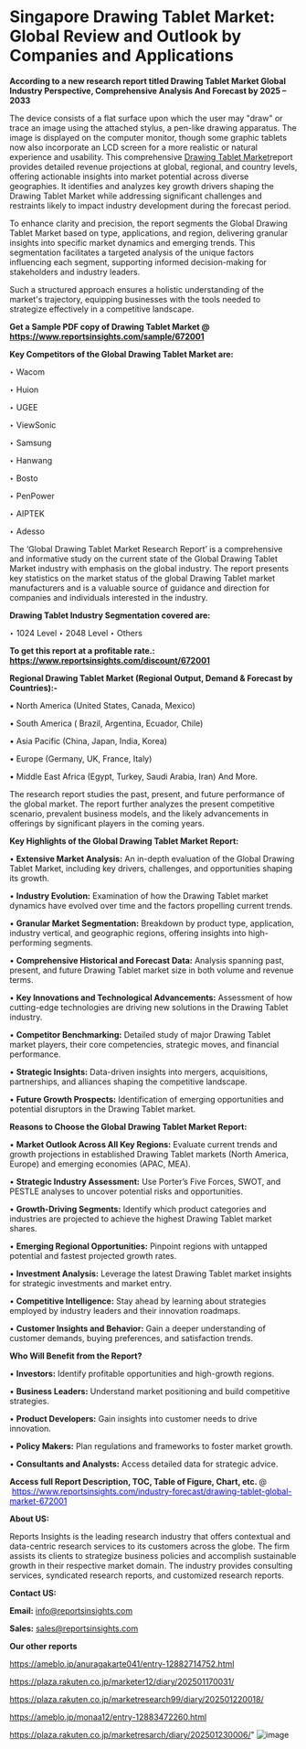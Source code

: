 # Singapore Drawing Tablet Market: Global Review and Outlook by Companies and Applications

<strong>According to a new research report titled Drawing Tablet Market Global Industry Perspective, Comprehensive Analysis And Forecast by 2025 – 2033</strong>

The device consists of a flat surface upon which the user may &#34;draw&#34; or trace an image using the attached stylus, a pen-like drawing apparatus. The image is displayed on the computer monitor, though some graphic tablets now also incorporate an LCD screen for a more realistic or natural experience and usability. This comprehensive <a href=https://www.reportsinsights.com/sample/672001>Drawing Tablet Market</a>report provides detailed revenue projections at global, regional, and country levels, offering actionable insights into market potential across diverse geographies. It identifies and analyzes key growth drivers shaping the Drawing Tablet Market while addressing significant challenges and restraints likely to impact industry development during the forecast period.

To enhance clarity and precision, the report segments the Global Drawing Tablet Market based on type, applications, and region, delivering granular insights into specific market dynamics and emerging trends. This segmentation facilitates a targeted analysis of the unique factors influencing each segment, supporting informed decision-making for stakeholders and industry leaders.

Such a structured approach ensures a holistic understanding of the market's trajectory, equipping businesses with the tools needed to strategize effectively in a competitive landscape.

<strong>Get a Sample PDF copy of Drawing Tablet Market </strong><strong>@<a href=https://www.reportsinsights.com/sample/672001 style=color:#0000ff;> https://www.reportsinsights.com/sample/672001</a></strong></font>

<strong>Key Competitors of the Global Drawing Tablet Market are:</strong>

‣ Wacom

‣ Huion

‣ UGEE

‣ ViewSonic

‣ Samsung

‣ Hanwang

‣ Bosto

‣ PenPower

‣ AIPTEK

‣ Adesso

The ‘Global Drawing Tablet Market Research Report’ is a comprehensive and informative study on the current state of the Global Drawing Tablet Market industry with emphasis on the global industry. The report presents key statistics on the market status of the global Drawing Tablet market manufacturers and is a valuable source of guidance and direction for companies and individuals interested in the industry.

<strong>Drawing Tablet Industry Segmentation covered are:</strong>

‣ 1024 Level
‣ 2048 Level
‣ Others

<strong>To get this report at a profitable rate.: <a href=https://www.reportsinsights.com/discount/672001 style=color:#0000ff;>https://www.reportsinsights.com/discount/672001</a></strong></font>

<strong>Regional Drawing Tablet Market (Regional Output, Demand &amp; Forecast by Countries):-</strong>

• North America (United States, Canada, Mexico)

• South America ( Brazil, Argentina, Ecuador, Chile)

• Asia Pacific (China, Japan, India, Korea)

• Europe (Germany, UK, France, Italy)

• Middle East Africa (Egypt, Turkey, Saudi Arabia, Iran) And More.

The research report studies the past, present, and future performance of the global market. The report further analyzes the present competitive scenario, prevalent business models, and the likely advancements in offerings by significant players in the coming years.

<strong>Key Highlights of the Global Drawing Tablet Market Report:</strong>

• <strong>Extensive Market Analysis:</strong> An in-depth evaluation of the Global Drawing Tablet Market, including key drivers, challenges, and opportunities shaping its growth.

• <strong>Industry Evolution:</strong> Examination of how the Drawing Tablet market dynamics have evolved over time and the factors propelling current trends.

• <strong>Granular Market Segmentation:</strong> Breakdown by product type, application, industry vertical, and geographic regions, offering insights into high-performing segments.

• <strong>Comprehensive Historical and Forecast Data:</strong> Analysis spanning past, present, and future Drawing Tablet market size in both volume and revenue terms.

• <strong>Key Innovations and Technological Advancements:</strong> Assessment of how cutting-edge technologies are driving new solutions in the Drawing Tablet industry.

• <strong>Competitor Benchmarking:</strong> Detailed study of major Drawing Tablet market players, their core competencies, strategic moves, and financial performance.

• <strong>Strategic Insights:</strong> Data-driven insights into mergers, acquisitions, partnerships, and alliances shaping the competitive landscape.

• <strong>Future Growth Prospects:</strong> Identification of emerging opportunities and potential disruptors in the Drawing Tablet market.

<strong>Reasons to Choose the Global Drawing Tablet Market Report:</strong>

• <strong>Market Outlook Across All Key Regions:</strong> Evaluate current trends and growth projections in established Drawing Tablet markets (North America, Europe) and emerging economies (APAC, MEA).

• <strong>Strategic Industry Assessment:</strong> Use Porter’s Five Forces, SWOT, and PESTLE analyses to uncover potential risks and opportunities.

• <strong>Growth-Driving Segments:</strong> Identify which product categories and industries are projected to achieve the highest Drawing Tablet market shares.

• <strong>Emerging Regional Opportunities:</strong> Pinpoint regions with untapped potential and fastest projected growth rates.

• <strong>Investment Analysis:</strong> Leverage the latest Drawing Tablet market insights for strategic investments and market entry.

• <strong>Competitive Intelligence:</strong> Stay ahead by learning about strategies employed by industry leaders and their innovation roadmaps.

• <strong>Customer Insights and Behavior:</strong> Gain a deeper understanding of customer demands, buying preferences, and satisfaction trends.

<strong>Who Will Benefit from the Report?</strong>

• <strong>Investors:</strong> Identify profitable opportunities and high-growth regions.

• <strong>Business Leaders:</strong> Understand market positioning and build competitive strategies.

• <strong>Product Developers:</strong> Gain insights into customer needs to drive innovation.

• <strong>Policy Makers:</strong> Plan regulations and frameworks to foster market growth.

• <strong>Consultants and Analysts:</strong> Access detailed data for strategic advice.
</ul>
<strong>Access full Report Description, TOC, Table of Figure, Chart, etc. </strong>@  <a href=https://www.reportsinsights.com/industry-forecast/drawing-tablet-global-market-672001 style=color:#0000ff;>https://www.reportsinsights.com/industry-forecast/drawing-tablet-global-market-672001</a></font>

<strong><strong>About US</strong>:</strong>

Reports Insights is the leading research industry that offers contextual and data-centric research services to its customers across the globe. The firm assists its clients to strategize business policies and accomplish sustainable growth in their respective market domain. The industry provides consulting services, syndicated research reports, and customized research reports.

<strong>Contact US:</strong>

<p class=""""><b>Email:</b> <a href=mailto:info@reportsinsights.com>info@reportsinsights.com</a></p>
<p class=""""><b>Sales:</b> <a href=mailto:sales@reportsinsights.com>sales@reportsinsights.com</a></p>

<strong>Our other reports</strong>

<a href=https://ameblo.jp/anuragakarte041/entry-12882714752.html>https://ameblo.jp/anuragakarte041/entry-12882714752.html</a>

<a href=https://plaza.rakuten.co.jp/marketer12/diary/202501170031/>https://plaza.rakuten.co.jp/marketer12/diary/202501170031/</a>

<a href=https://plaza.rakuten.co.jp/marketresearch99/diary/202501220018/>https://plaza.rakuten.co.jp/marketresearch99/diary/202501220018/</a>

<a href=https://ameblo.jp/monaa12/entry-12883472260.html>https://ameblo.jp/monaa12/entry-12883472260.html</a>

<a href=https://plaza.rakuten.co.jp/marketresarch/diary/202501230006/>https://plaza.rakuten.co.jp/marketresarch/diary/202501230006/</a>"
![image](https://github.com/user-attachments/assets/72e44cab-e073-410b-b5aa-b83fb3370d3c)
